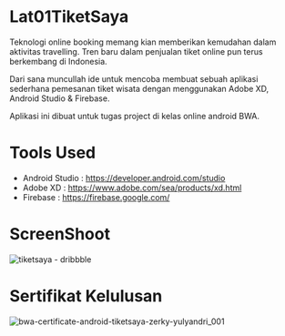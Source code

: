 # Lat01TiketSaya
Teknologi online booking memang kian memberikan kemudahan dalam aktivitas travelling. 
Tren baru dalam penjualan tiket online pun terus berkembang di Indonesia. 

Dari sana muncullah ide untuk mencoba membuat sebuah aplikasi sederhana pemesanan tiket wisata 
dengan menggunakan Adobe XD, Android Studio & Firebase.

Aplikasi ini dibuat untuk tugas project di kelas online android BWA.

# Tools Used
- Android Studio : https://developer.android.com/studio
- Adobe XD : https://www.adobe.com/sea/products/xd.html
- Firebase : https://firebase.google.com/

# ScreenShoot
![tiketsaya - dribbble](https://user-images.githubusercontent.com/50509675/75112158-93419d00-5673-11ea-8adf-d19ff670a307.png)

# Sertifikat Kelulusan
![bwa-certificate-android-tiketsaya-zerky-yulyandri_001](https://user-images.githubusercontent.com/50509675/75112213-3b576600-5674-11ea-9467-119e51f4842f.jpg)


